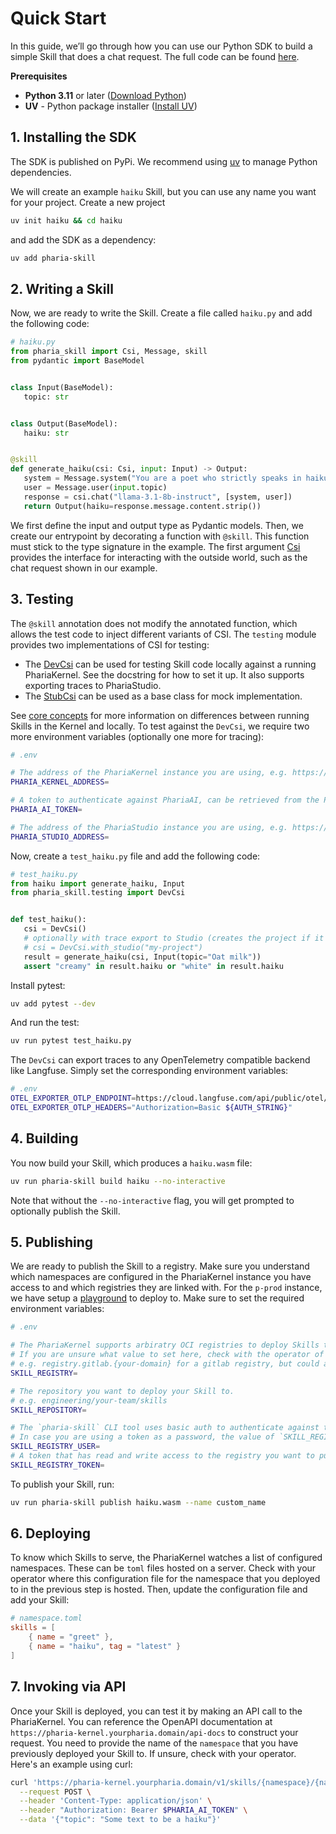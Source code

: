 # Quick Start

In this guide, we’ll go through how you can use our Python SDK to build a simple Skill that does a chat request.
The full code can be found [here](https://github.com/Aleph-Alpha/haiku-skill-python/tree/main).

**Prerequisites**

- **Python 3.11** or later ([Download Python](https://www.python.org/downloads/))
- **UV** - Python package installer ([Install UV](https://github.com/astral-sh/uv))

## 1. Installing the SDK

The SDK is published on PyPi.
We recommend using [uv](https://docs.astral.sh/uv/) to manage Python dependencies.

We will create an example `haiku` Skill, but you can use any name you want for your project.
Create a new project

```sh
uv init haiku && cd haiku
```

and add the SDK as a dependency:

```sh
uv add pharia-skill
```

## 2. Writing a Skill

Now, we are ready to write the Skill. Create a file called `haiku.py` and add the following code:

```python
# haiku.py
from pharia_skill import Csi, Message, skill
from pydantic import BaseModel


class Input(BaseModel):
   topic: str


class Output(BaseModel):
   haiku: str


@skill
def generate_haiku(csi: Csi, input: Input) -> Output:
   system = Message.system("You are a poet who strictly speaks in haikus.")
   user = Message.user(input.topic)
   response = csi.chat("llama-3.1-8b-instruct", [system, user])
   return Output(haiku=response.message.content.strip())
```

We first define the input and output type as Pydantic models.
Then, we create our entrypoint by decorating a function with `@skill`.
This function must stick to the type signature in the example.
The first argument [Csi](03-core_concepts.md#csi) provides the interface for interacting with the outside world, such as the chat request shown in our example.

## 3. Testing

The `@skill` annotation does not modify the annotated function, which allows the test code to inject different variants of CSI.
The `testing` module provides two implementations of CSI for testing:

- The [DevCsi](https://pharia-skill.readthedocs.io/en/latest/references.html#pharia_skill.testing.DevCsi) can be used for testing Skill code locally against a running PhariaKernel. See the docstring for how to set it up. It also supports exporting traces to PhariaStudio.
- The [StubCsi](https://pharia-skill.readthedocs.io/en/latest/references.html#pharia_skill.testing.StubCsi) can be used as a base class for mock implementation.

See [core concepts](03-core_concepts.md#testing) for more information on differences between running Skills in the Kernel and locally.
To test against the `DevCsi`, we require two more environment variables (optionally one more for tracing):

```sh
# .env

# The address of the PhariaKernel instance you are using, e.g. https://pharia-kernel.your-pharia.domain (replace the `your-pharia.domain` part in all examples)
PHARIA_KERNEL_ADDRESS=

# A token to authenticate against PhariaAI, can be retrieved from the PhariaStudio frontend (https://pharia-studio.your-pharia.domain)
PHARIA_AI_TOKEN=

# The address of the PhariaStudio instance you are using, e.g. https://pharia-studio.your-pharia.domain (replace the `your-pharia.domain` part in all examples)
PHARIA_STUDIO_ADDRESS=
```

Now, create a `test_haiku.py` file and add the following code:

```python
# test_haiku.py
from haiku import generate_haiku, Input
from pharia_skill.testing import DevCsi


def test_haiku():
   csi = DevCsi()
   # optionally with trace export to Studio (creates the project if it does not exist)
   # csi = DevCsi.with_studio("my-project")
   result = generate_haiku(csi, Input(topic="Oat milk"))
   assert "creamy" in result.haiku or "white" in result.haiku
```

Install pytest:

```sh
uv add pytest --dev
```

And run the test:

```sh
uv run pytest test_haiku.py
```

The `DevCsi` can export traces to any OpenTelemetry compatible backend like Langfuse.
Simply set the corresponding environment variables:

```sh
# .env
OTEL_EXPORTER_OTLP_ENDPOINT=https://cloud.langfuse.com/api/public/otel/v1/traces
OTEL_EXPORTER_OTLP_HEADERS="Authorization=Basic ${AUTH_STRING}"
```

## 4. Building

You now build your Skill, which produces a `haiku.wasm` file:

```sh
uv run pharia-skill build haiku --no-interactive
```

Note that without the `--no-interactive` flag, you will get prompted to optionally publish the Skill.

## 5. Publishing

We are ready to publish the Skill to a registry.
Make sure you understand which namespaces are configured in the PhariaKernel instance you have access to and which registries they are linked with.
For the `p-prod` instance, we have setup a [playground](https://gitlab.aleph-alpha.de/engineering/pharia-kernel-playground) to deploy to.
Make sure to set the required environment variables:

```sh
# .env

# The PhariaKernel supports arbiratry OCI registries to deploy Skills to. See https://pharia-skill.readthedocs.io/en/stable/03-core_concepts.html#namespaces for more details.
# If you are unsure what value to set here, check with the operator of your PhariaAI instance what registries your PhariaKernel is configured with.
# e.g. registry.gitlab.{your-domain} for a gitlab registry, but could also be a GitHub or any other registry that is configured for your PhariaKernel.
SKILL_REGISTRY=

# The repository you want to deploy your Skill to.
# e.g. engineering/your-team/skills
SKILL_REPOSITORY=

# The `pharia-skill` CLI tool uses basic auth to authenticate against the Skill registry.
# In case you are using a token as a password, the value of `SKILL_REGISTRY_USER` can be anything, e.g. `dummy`.
SKILL_REGISTRY_USER=
# A token that has read and write access to the registry you want to publish your Skill to.
SKILL_REGISTRY_TOKEN=
```

To publish your Skill, run:

```sh
uv run pharia-skill publish haiku.wasm --name custom_name
```

## 6. Deploying

To know which Skills to serve, the PhariaKernel watches a list of configured namespaces. These can be `toml` files hosted on a server.
Check with your operator where this configuration file for the namespace that you deployed to in the previous step is hosted.
Then, update the configuration file and add your Skill:

```toml
# namespace.toml
skills = [
    { name = "greet" },
    { name = "haiku", tag = "latest" }
]
```

## 7. Invoking via API

Once your Skill is deployed, you can test it by making an API call to the PhariaKernel. You can reference the OpenAPI documentation at `https://pharia-kernel.yourpharia.domain/api-docs` to construct your request. You need to provide the name of the `namespace` that you have previously deployed your Skill to. If unsure, check with your operator. Here's an example using curl:

```sh
curl 'https://pharia-kernel.yourpharia.domain/v1/skills/{namespace}/{name}/run' \
  --request POST \
  --header 'Content-Type: application/json' \
  --header "Authorization: Bearer $PHARIA_AI_TOKEN" \
  --data '{"topic": "Some text to be a haiku"}'
```

